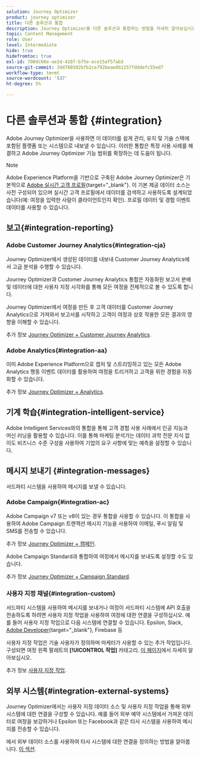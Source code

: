 ```yaml
---
solution: Journey Optimizer
product: journey optimizer
title: 다른 솔루션과 통합
description: Journey Optimizer을 다른 솔루션과 통합하는 방법을 자세히 알아보십시오
topic: Content Management
role: User
level: Intermediate
hide: true
hidefromtoc: true
exl-id: 700dc66e-ae2d-418f-b75e-ece15af57ab3
source-git-commit: 34d768502bfb2ce792beae8b1257fdddefc55ed7
workflow-type: tm+mt
source-wordcount: '537'
ht-degree: 5%

---
```


# 다른 솔루션과 통합 {#integration}

Adobe Journey Optimizer을 사용하면 이 데이터를 쉽게 관리, 유지 및 기술 스택에 포함된 플랫폼 또는 시스템으로 내보낼 수 있습니다. 이러한 통합은 특정 사용 사례를 해결하고 Adobe Journey Optimizer 기능 범위를 확장하는 데 도움이 됩니다.

>[!NOTE]
>
> Adobe Experience Platform을 기반으로 구축된 Adobe Journey Optimizer은 기본적으로 [Adobe 실시간 고객 프로필](https://experienceleague.adobe.com/docs/experience-platform/profile/home.html?lang=ko){target=&quot;_blank&quot;}. 이 기본 제공 데이터 소스는 사전 구성되어 있으며 실시간 고객 프로필에서 데이터를 검색하고 사용하도록 설계되었습니다(예: 여정을 입력한 사람이 클라이언트인지 확인). 프로필 데이터 및 경험 이벤트 데이터를 사용할 수 있습니다.


## 보고{#integration-reporting}

### Adobe Customer Journey Analytics{#integration-cja}

Journey Optimizer에서 생성된 데이터를 내보내 Customer Journey Analytics에서 고급 분석을 수행할 수 있습니다.

Journey Optimizer과 Customer Journey Analytics 통합은 자동화된 보고서 분배 및 데이터에 대한 사용자 지정 시각화를 통해 모든 여정을 전체적으로 볼 수 있도록 합니다.

Journey Optimizer에서 여정을 만든 후 고객 데이터를 Customer Journey Analytics으로 가져와서 보고서를 시작하고 고객이 여정과 상호 작용한 모든 결과의 영향을 이해할 수 있습니다.

추가 정보 [Journey Optimizer + Customer Journey Analytics](../reports/cja-ajo.md).

### Adobe Analytics{#integration-aa}

이미 Adobe Experience Platform으로 캡처 및 스트리밍하고 있는 모든 Adobe Analytics 행동 이벤트 데이터를 활용하여 여정을 트리거하고 고객을 위한 경험을 자동화할 수 있습니다.

추가 정보 [Journey Optimizer + Analytics](../event/about-analytics.md).

## 기계 학습{#integration-intelligent-service}

Adobe Intelligent Services와의 통합을 통해 고객 경험 사용 사례에서 인공 지능과 머신 러닝을 활용할 수 있습니다. 이를 통해 마케팅 분석가는 데이터 과학 전문 지식 없이도 비즈니스 수준 구성을 사용하여 기업의 요구 사항에 맞는 예측을 설정할 수 있습니다.

## 메시지 보내기 {#integration-messages}

서드파티 시스템을 사용하여 메시지를 보낼 수 있습니다.

### Adobe Campaign{#integration-ac}

Adobe Campaign v7 또는 v8이 있는 경우 통합을 사용할 수 있습니다. 이 통합을 사용하여 Adobe Campaign 트랜잭션 메시지 기능을 사용하여 이메일, 푸시 알림 및 SMS를 전송할 수 있습니다.

추가 정보 [Journey Optimizer + 캠페인](../building-journeys/ajo-ac.md).

Adobe Campaign Standard과 통합하여 여정에서 메시지를 보내도록 설정할 수도 있습니다.

추가 정보 [Journey Optimizer + Campaign Standard](../building-journeys/ajo-ac.md).

### 사용자 지정 채널{#integration-custom}

서드파티 시스템을 사용하여 메시지를 보내거나 여정이 서드파티 시스템에 API 호출을 전송하도록 하려면 사용자 지정 작업을 사용하여 여정에 대한 연결을 구성하십시오. 예를 들어 사용자 지정 작업으로 다음 시스템에 연결할 수 있습니다. Epsilon, Slack, [Adobe Developer](https://developer.adobe.com){target=&quot;_blank&quot;}, Firebase 등

사용자 지정 작업은 기술 사용자가 정의하며 마케터가 사용할 수 있는 추가 작업입니다. 구성되면 여정 왼쪽 팔레트의 **[!UICONTROL 작업]** 카테고리. [이 페이지](../building-journeys/about-journey-activities.md#action-activities)에서 자세히 알아보십시오.

추가 정보 [사용자 지정 작업](../action/about-custom-action-configuration.md).

## 외부 시스템{#integration-external-systems}

Journey Optimizer에서는 사용자 지정 데이터 소스 및 사용자 지정 작업을 통해 외부 시스템에 대한 연결을 구성할 수 있습니다. 예를 들어 외부 예약 시스템에서 가져온 데이터로 여정을 보강하거나 Epsilon 또는 Facebook과 같은 타사 시스템을 사용하여 메시지를 전송할 수 있습니다.

에서 외부 데이터 소스를 사용하여 타사 시스템에 대한 연결을 정의하는 방법을 알아봅니다. [이 섹션](../datasource/external-data-sources.md).
